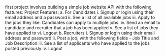 first project involves building a simple job website API with the following features:
Project Features:
a. For Candidates
i. Signup or login using their email address and a password
ii. See a list of all available jobs
iii. Apply to the jobs they like. Candidates can apply to multiple jobs.
iv. Send an email to candidate and recruiter that a job has been applied v.
See a list of jobs they have applied to
vi. Logout
b. Recruiters
i. Signup or login using their email address and password
ii. Post a job, with the following fields - Job Title and Job Description
iii. See a list of applicants who have applied to the jobs posted previously iv.
Logout
